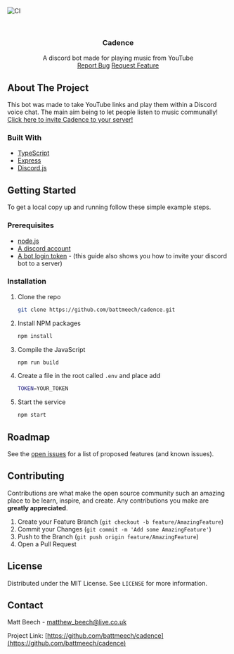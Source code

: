 ![CI](https://github.com/battmeech/cadence/workflows/CI/badge.svg)

<!-- HEADER -->
<br />
<p align="center">

  <h3 align="center">Cadence</h3>

  <p align="center">
    A discord bot made for playing music from YouTube
    <br />
    <a href="TODO">Report Bug</a>
    <a href="TODO">Request Feature</a>
  </p>
</p>

<!-- ABOUT THE PROJECT -->

## About The Project

This bot was made to take YouTube links and play them within a Discord voice chat. The main aim being to let people listen to music communally! [Click here to invite Cadence to your server!](https://discord.com/api/oauth2/authorize?client_id=803256111054585926&scope=bot)

### Built With

-   [TypeScript](https://www.typescriptlang.org/)
-   [Express](https://expressjs.com/)
-   [Discord.js](https://discord.js.org/#/)

<!-- GETTING STARTED -->

## Getting Started

To get a local copy up and running follow these simple example steps.

### Prerequisites

-   [node.js](https://nodejs.org/en/)
-   [A discord account](https://discord.com/)
-   [A bot login token](https://discordpy.readthedocs.io/en/latest/discord.html) - (this guide also shows you how to invite your discord bot to a server)

### Installation

1. Clone the repo
    ```sh
    git clone https://github.com/battmeech/cadence.git
    ```
2. Install NPM packages
    ```sh
    npm install
    ```
3. Compile the JavaScript
    ```sh
    npm run build
    ```
4. Create a file in the root called `.env` and place add
    ```sh
    TOKEN=YOUR_TOKEN
    ```
5. Start the service
    ```sh
    npm start
    ```

<!-- ROADMAP -->

## Roadmap

See the [open issues](https://github.com/battmeech/cadence/issues) for a list of proposed features (and known issues).

<!-- CONTRIBUTING -->

## Contributing

Contributions are what make the open source community such an amazing place to be learn, inspire, and create. Any contributions you make are **greatly appreciated**.

1. Create your Feature Branch (`git checkout -b feature/AmazingFeature`)
2. Commit your Changes (`git commit -m 'Add some AmazingFeature'`)
3. Push to the Branch (`git push origin feature/AmazingFeature`)
4. Open a Pull Request

<!-- LICENSE -->

## License

Distributed under the MIT License. See `LICENSE` for more information.

<!-- CONTACT -->

## Contact

Matt Beech - matthew_beech@live.co.uk

Project Link: [https://github.com/battmeech/cadence](https://github.com/battmeech/cadence)
